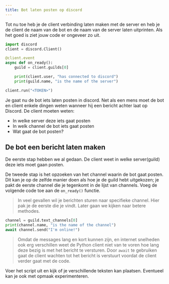 ```yaml
---
title: Bot laten posten op discord
---
```


Tot nu toe heb je de client verbinding laten maken met de server en heb je de client de naam van de bot en de naam van de server laten uitprinten.  Als het goed is ziet jouw code er ongeveer zo uit. 

```python
import discord
client = discord.Client()

@client.event
async def on_ready():
    guild = client.guilds[0]

    print(client.user, "has connected to discord")
    print(guild.name, "is the name of the server")

client.run("<TOKEN>")
```

Je gaat nu de bot iets laten posten in discord. Net als een mens moet de bot en client enkele dingen weten wanneer hij een bericht achter laat op Discord. De client moeten weten:

* In welke server deze iets gaat posten
* In welk channel de bot iets gaat posten
* Wat gaat de bot posten?

## De bot een bericht laten maken
De eerste stap hebben we al gedaan. De client weet in welke server(guild) deze iets moet gaan posten.

De tweede stap is het opzoeken van het channel waarin de bot gaat posten. Dit kan je op de zelfde manier doen als hoe je de guild hebt uitgekozen; je pakt de eerste channel die je tegenkomt in de lijst van channels. Voeg de volgende code toe aan de `on_ready()` functie.

> In veel gevallen wil je berichten sturen naar specifieke channel. Hier pak je de eerste die je vindt. Later gaan we kijken naar betere methodes.

```python
channel = guild.text_channels[0]
print(channel.name, "is the name of the channel")
await channel.send("I'm online!")
```

> Omdat de messages lang en kort kunnen zijn, en internet snelheden ook erg verschillen weet de Python client niet van te voren hoe lang deze bezig is met het bericht te versturen. Door `await` te gebruiken gaat de client wachten tot het bericht is verstuurt voordat de client verder gaat met de code.

Voer het script uit en kijk of je verschillende teksten kan plaatsen. Eventueel kan je ook met opmaak experimenteren. 